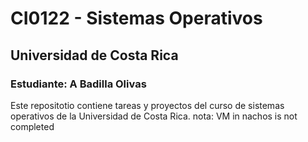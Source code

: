 # CI0122 - Sistemas Operativos	
## Universidad de Costa Rica
### Estudiante: A Badilla Olivas
Este repositotio contiene tareas y proyectos del curso de sistemas operativos de la Universidad de Costa Rica.
nota: VM in nachos is not completed

